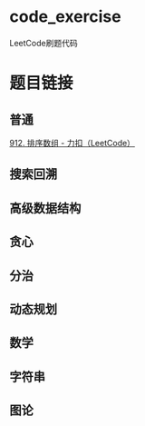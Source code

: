 # code_exercise
LeetCode刷题代码

# 题目链接

## 普通

[912. 排序数组 - 力扣（LeetCode）](https://leetcode.cn/problems/sort-an-array/submissions/)





## 搜索回溯



## 高级数据结构



## 贪心



## 分治



## 动态规划



## 数学



## 字符串



## 图论



